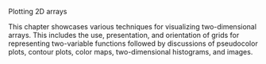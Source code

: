 Plotting 2D arrays

This chapter showcases various techniques for visualizing two-dimensional arrays. This includes the use, presentation, and orientation of grids for representing two-variable functions followed by discussions of pseudocolor plots, contour plots, color maps, two-dimensional histograms, and images.
